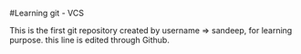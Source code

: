 #Learning git - VCS

This is the first git repository created by username => sandeep, for learning purpose.
this line is edited through Github.
